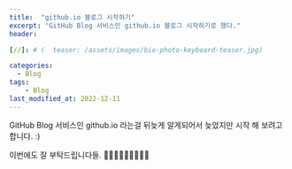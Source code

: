 ```yaml
---
title:  "github.io 블로그 시작하기"
excerpt: "GitHub Blog 서비스인 github.io 블로그 시작하기로 했다."
header:

[//]: # (  teaser: /assets/images/bio-photo-keyboard-teaser.jpg)

categories:
  - Blog
tags:
    - Blog
last_modified_at: 2022-12-11
---
```


GitHub Blog 서비스인 github.io 라는걸 뒤늦게 알게되어서 늦었지만 시작 해 보려고 합니다. :)

이번에도 잘 부탁드립니다들. 🙇🏻‍♂️🙇🏻‍♂️🙇🏻‍♂️ 

[//]: # (GitHub Blog 서비스의 이름은 Pages이다.)

[//]: # ()
[//]: # (Pages가 다른 블로그 플랫폼 보다 편한 것 같아서 마음에 든다.)

[//]: # (다른 사람들도 같이 많이 사용했으면 좋겠다는 생각이 든다.)

[//]: # ()
[//]: # (YFM에서 정의한 제목을 이중 괄호 구문으로 본문에 추가할 수 있다.)

[//]: # (이 글의 제목은 {{ page.title }}이고)

[//]: # (마지막으로 수정된 시간은 {{ page.last_modified_at }}이다.)
